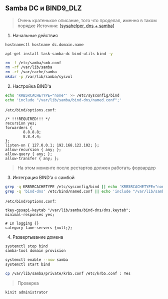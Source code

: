 ## Samba DC и BIND9_DLZ
> Очень кратенькое описание, того что проделал, именно в таком порядке
> Источник: [[sysahelper, dns + samba]]()
1. Начальные действия
```bash
hostnamectl hostname dc.domain.name
```

```bash
apt-get install task-samba-dc bind-utils bind -y
```

```bash
rm -f /etc/samba/smb.conf
rm -rf /var/lib/samba
rm -rf /var/cache/samba
mkdir -p /var/lib/samba/sysvol
```

2. Настройка BIND'а
```bash
echo 'KRB5RCACHETYPE="none"' >> /etc/sysconfig/bind
echo 'include "/var/lib/samba/bind-dns/named.conf";'
```

`/etc/bind/options.conf`:
```bind
/* !!!REQUIRED!!! */
recursion yes;
forwarders {
        8.8.8.8;
        8.8.4.4;
};
listen-on { 127.0.0.1; 192.168.122.102; };
allow-recursion { any; };
allow-query { any; };
allow-transfer { any; };
```
> На этом моменте после рестартов должен работать форвардер

3. Интеграция BIND'а с самбой
```bash
grep -q KRB5RCACHETYPE /etc/sysconfig/bind || echo 'KRB5RCACHETYPE="none"' >> /etc/sysconfig/bind
grep -q 'bind-dns' /etc/bind/named.conf || echo 'include "/var/lib/samba/bind-dns/named.conf";' >> /etc/bind/named.conf
```

`/etc/bind/options.conf`:
```bind
tkey-gssapi-keytab "/var/lib/samba/bind-dns/dns.keytab";
minimal-responses yes;

# In logging {}
category lame-servers {null;};
```

4. Развертывание домена
```bash
systemctl stop bind
samba-tool domain provision

systemctl enable --now samba
systemctl start bind

cp /var/lib/samba/private/krb5.conf /etc/krb5.conf : Yes
```

> Проверка
```bash
kinit administrator
```